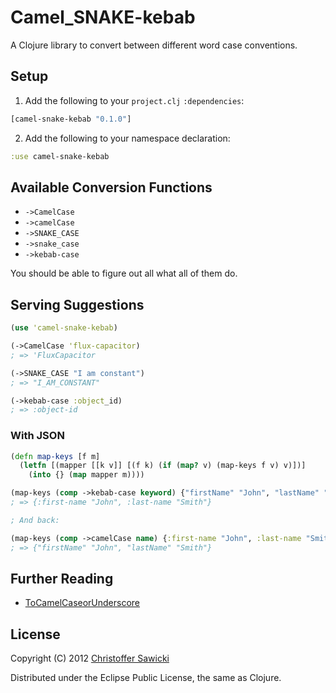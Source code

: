 # Camel_SNAKE-kebab

A Clojure library to convert between different word case conventions.

## Setup

1. Add the following to your `project.clj` `:dependencies`:

  ```clojure
  [camel-snake-kebab "0.1.0"]
  ```

2. Add the following to your namespace declaration:

  ```clojure
  :use camel-snake-kebab
  ```

## Available Conversion Functions

* `->CamelCase`
* `->camelCase`
* `->SNAKE_CASE`
* `->snake_case`
* `->kebab-case`

You should be able to figure out all what all of them do.

## Serving Suggestions

```clojure
(use 'camel-snake-kebab)
```

```clojure
(->CamelCase 'flux-capacitor)
; => 'FluxCapacitor

(->SNAKE_CASE "I am constant")
; => "I_AM_CONSTANT"

(->kebab-case :object_id)
; => :object-id
```

### With JSON

```clojure
(defn map-keys [f m]
  (letfn [(mapper [[k v]] [(f k) (if (map? v) (map-keys f v) v)])]
    (into {} (map mapper m))))

(map-keys (comp ->kebab-case keyword) {"firstName" "John", "lastName" "Smith"})
; => {:first-name "John", :last-name "Smith"}

; And back:

(map-keys (comp ->camelCase name) {:first-name "John", :last-name "Smith"})
; => {"firstName" "John", "lastName" "Smith"}
```

## Further Reading

* [ToCamelCaseorUnderscore](http://citeseerx.ist.psu.edu/viewdoc/summary?doi=10.1.1.158.9499)

## License

Copyright (C) 2012 [Christoffer Sawicki](mailto:christoffer.sawicki@gmail.com)

Distributed under the Eclipse Public License, the same as Clojure.
